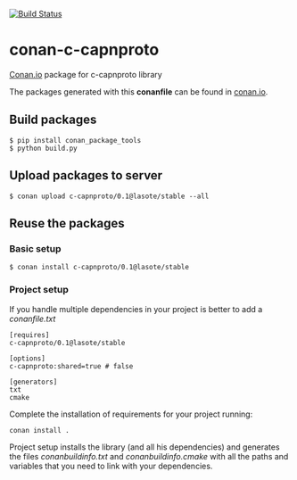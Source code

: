 [![Build Status](https://travis-ci.org/lasote/conan-c-capnproto.svg)](https://travis-ci.org/lasote/conan-c-capnproto)


# conan-c-capnproto

[Conan.io](https://conan.io) package for c-capnproto library

The packages generated with this **conanfile** can be found in [conan.io](https://conan.io/source/c-capnproto/0.1/lasote/stable).

## Build packages

    $ pip install conan_package_tools
    $ python build.py
    
## Upload packages to server

    $ conan upload c-capnproto/0.1@lasote/stable --all
    
## Reuse the packages

### Basic setup

    $ conan install c-capnproto/0.1@lasote/stable
    
### Project setup

If you handle multiple dependencies in your project is better to add a *conanfile.txt*
    
    [requires]
    c-capnproto/0.1@lasote/stable

    [options]
    c-capnproto:shared=true # false
    
    [generators]
    txt
    cmake

Complete the installation of requirements for your project running:</small></span>

    conan install . 

Project setup installs the library (and all his dependencies) and generates the files *conanbuildinfo.txt* and *conanbuildinfo.cmake* with all the paths and variables that you need to link with your dependencies.
